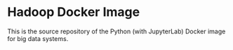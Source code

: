 # Hadoop Docker Image
This is the source repository of the Python (with JupyterLab) Docker image for big data systems.